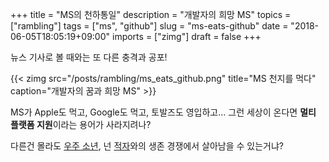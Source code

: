 +++
title = "MS의 천하통일"
description = "개발자의 희망 MS"
topics = ["rambling"]
tags = ["ms", "github"]
slug = "ms-eats-github"
date = "2018-06-05T18:05:19+09:00"
imports = ["zimg"]
draft = false
+++

뉴스 기사로 볼 때와는 또 다른 충격과 공포!

{{< zimg src="/posts/rambling/ms_eats_github.png" title="MS 천지를 먹다" caption="개발자의 꿈과 희망 MS" >}}

MS가 Apple도 먹고, Google도 먹고, 토발즈도 영입하고... 그런 세상이 온다면 **멀티 플랫폼 지원**이라는 용어가 사라지려나?

다른건 몰라도 [우주 소년](https://atom.io/), 넌 [적자](https://code.visualstudio.com/)와의 생존 경쟁에서 살아남을 수 있는거냐?

